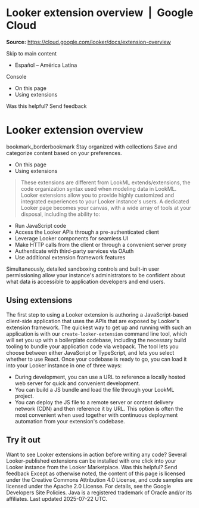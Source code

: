 # Looker extension overview  |  Google Cloud

**Source:** https://cloud.google.com/looker/docs/extension-overview

Skip to main content 
  * Español – América Latina

Console 


  * On this page
  * Using extensions




Was this helpful?
Send feedback 
#  Looker extension overview
bookmark_borderbookmark Stay organized with collections  Save and categorize content based on your preferences.
  * On this page
  * Using extensions


> These extensions are different from LookML extends/extensions, the code organization syntax used when modeling data in LookML.
Looker extensions allow you to provide highly customized and integrated experiences to your Looker instance's users.
A dedicated Looker page becomes your canvas, with a wide array of tools at your disposal, including the ability to:
  * Run JavaScript code 
  * Access the Looker APIs through a pre-authenticated client
  * Leverage Looker components for seamless UI
  * Make HTTP calls from the client or through a convenient server proxy
  * Authenticate with third-party services via OAuth
  * Use additional extension framework features


Simultaneously, detailed sandboxing controls and built-in user permissioning allow your instance's administrators to be confident about what data is accessible to application developers and end users.
## Using extensions
The first step to using a Looker extension is authoring a JavaScript-based client-side application that uses the APIs that are exposed by Looker's extension framework.
The quickest way to get up and running with such an application is with our `create-looker-extension` command line tool, which will set you up with a boilerplate codebase, including the necessary build tooling to bundle your application code via webpack. The tool lets you choose between either JavaScript or TypeScript, and lets you select whether to use React.
Once your codebase is ready to go, you can load it into your Looker instance in one of three ways:
  * During development, you can use a URL to reference a locally hosted web server for quick and convenient development.
  * You can build a JS bundle and load the file through your LookML project.
  * You can deploy the JS file to a remote server or content delivery network (CDN) and then reference it by URL. This option is often the most convenient when used together with continuous deployment automation from your extension's codebase.


## Try it out
Want to see Looker extensions in action before writing any code? Several Looker-published extensions can be installed with one click into your Looker instance from the Looker Marketplace.
Was this helpful?
Send feedback 
Except as otherwise noted, the content of this page is licensed under the Creative Commons Attribution 4.0 License, and code samples are licensed under the Apache 2.0 License. For details, see the Google Developers Site Policies. Java is a registered trademark of Oracle and/or its affiliates.
Last updated 2025-07-22 UTC.


